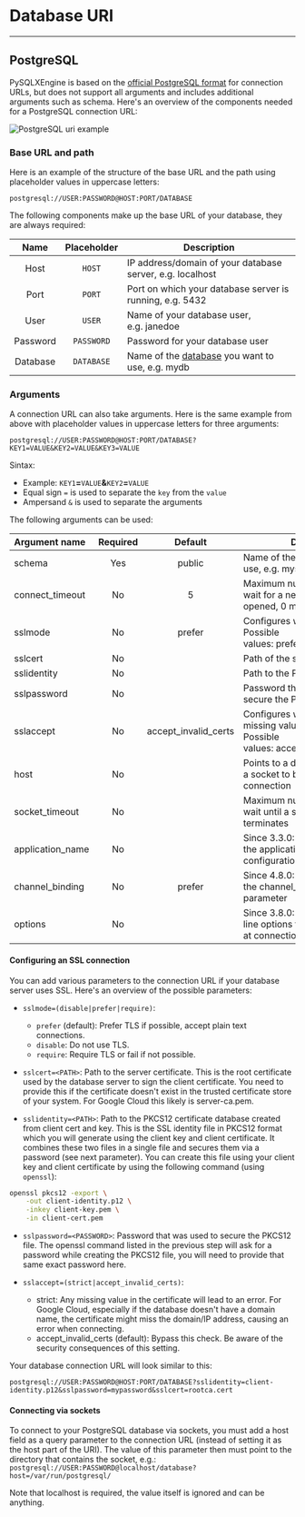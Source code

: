 # Database URI

---

## **PostgreSQL**

PySQLXEngine is based on the [official PostgreSQL format](https://www.postgresql.org/docs/current/libpq-connect.html#LIBPQ-CONNSTRING) for connection URLs, but does not support all arguments and includes additional arguments such as schema. Here's an overview of the components needed for a PostgreSQL connection URL:

<img src="../img/postgresql_uri.png" alt="PostgreSQL uri example">

### **Base URL and path**

Here is an example of the structure of the base URL and the path using placeholder values in uppercase letters:

```text
postgresql://USER:PASSWORD@HOST:PORT/DATABASE
```

The following components make up the base URL of your database, they are always required:

| Name     | Placeholder | Description                                                                                                   |
|:--------:|:-----------:|---------------------------------------------------------------------------------------------------------------|
| Host     | `HOST`      | IP address/domain of your database server, e.g. localhost                                                     |
| Port     | `PORT`      | Port on which your database server is running, e.g. 5432                                                      |
| User     | `USER`      | Name of your database user, e.g. janedoe                                                                      |
| Password | `PASSWORD`  | Password for your database user                                                                               |
| Database | `DATABASE`  | Name of the [database](https://www.postgresql.org/docs/12/manage-ag-overview.html) you want to use, e.g. mydb |


### **Arguments**

A connection URL can also take arguments. Here is the same example from above with placeholder values in uppercase letters for three arguments:

```text
postgresql://USER:PASSWORD@HOST:PORT/DATABASE?KEY1=VALUE&KEY2=VALUE&KEY3=VALUE
```

Sintax:

* Example: `KEY1`**=**`VALUE`**&**`KEY2`**=**`VALUE`
* Equal sign `=` is used to separate the `key` from the `value`
* Ampersand `&` is used to separate the arguments


The following arguments can be used:

| Argument name    | Required | Default              | Description                                                                                                       |
|:-----------------|:--------:|:--------------------:|-------------------------------------------------------------------------------------------------------------------|
| schema           | Yes      | public               | Name of the [schema](https://www.postgresql.org/docs/12/ddl-schemas.html) you want to use, e.g. myschema          |
| connect_timeout  | No       | 5                    | Maximum number of seconds to wait for a new connection to be opened, 0 means no timeout                           |
| sslmode          | No       | prefer               | Configures whether to use TLS. Possible values: prefer, disable, require                                          |
| sslcert          | No       |                      | Path of the server certificate                                                                                    |
| sslidentity      | No       |                      | Path to the PKCS12 certificate                                                                                    |
| sslpassword      | No       |                      | Password that was used to secure the PKCS12 file                                                                  |
| sslaccept        | No       | accept_invalid_certs | Configures whether to check for missing values in the certificate. Possible values: accept_invalid_certs, strict  |
| host             | No       |                      | Points to a directory that contains a socket to be used for the connection                                        |
| socket_timeout   | No       |                      | Maximum number of seconds to wait until a single query terminates                                                 |
| application_name | No       |                      | Since 3.3.0: Specifies a value for the application_name configuration parameter                                   |
| channel_binding  | No       | prefer               | Since 4.8.0: Specifies a value for the channel_binding configuration parameter                                    |
| options          | No       |                      | Since 3.8.0: Specifies command line options to send to the server at connection start                             |

#### Configuring an SSL connection
You can add various parameters to the connection URL if your database server uses SSL. Here's an overview of the possible parameters:

* `sslmode=(disable|prefer|require)`:
    - `prefer` (default): Prefer TLS if possible, accept plain text connections.
    - `disable`: Do not use TLS.
    - `require`: Require TLS or fail if not possible.
    
* `sslcert=<PATH>`: Path to the server certificate. This is the root certificate used by the database server to sign the client certificate. You need to provide this if the certificate doesn't exist in the trusted certificate store of your system. For Google Cloud this likely is server-ca.pem.

* `sslidentity=<PATH>`: Path to the PKCS12 certificate database created from client cert and key. This is the SSL identity file in PKCS12 format which you will generate using the client key and client certificate. It combines these two files in a single file and secures them via a password (see next parameter). You can create this file using your client key and client certificate by using the following command (using `openssl`):


```sh
openssl pkcs12 -export \
    -out client-identity.p12 \
    -inkey client-key.pem \
    -in client-cert.pem
```

* `sslpassword=<PASSWORD>`: Password that was used to secure the PKCS12 file. The openssl command listed in the previous step will ask for a password while creating the PKCS12 file, you will need to provide that same exact password here.

* `sslaccept=(strict|accept_invalid_certs)`:
    - strict: Any missing value in the certificate will lead to an error. For Google Cloud, especially if the database doesn't have a domain name, the certificate might miss the domain/IP address, causing an error when connecting.
    - accept_invalid_certs (default): Bypass this check. Be aware of the security consequences of this setting.

Your database connection URL will look similar to this:

```text
postgresql://USER:PASSWORD@HOST:PORT/DATABASE?sslidentity=client-identity.p12&sslpassword=mypassword&sslcert=rootca.cert
```


#### Connecting via sockets
To connect to your PostgreSQL database via sockets, you must add a host field as a query parameter to the connection URL (instead of setting it as the host part of the URI). The value of this parameter then must point to the directory that contains the socket, e.g.: `postgresql://USER:PASSWORD@localhost/database?host=/var/run/postgresql/`

Note that localhost is required, the value itself is ignored and can be anything.